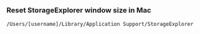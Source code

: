 ### Reset StorageExplorer window size in Mac


```/Users/[username]/Library/Application Support/StorageExplorer```
